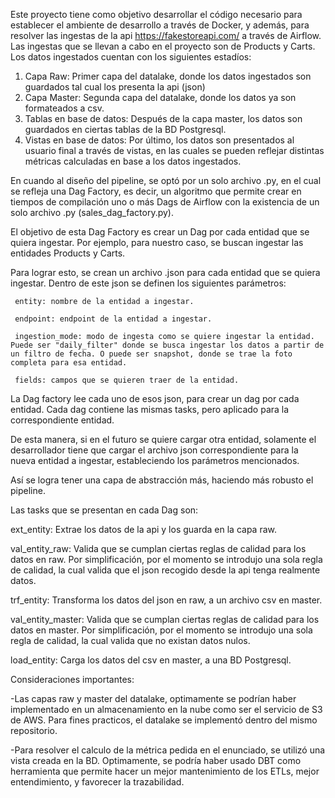 Este proyecto tiene como objetivo desarrollar el código necesario para establecer el ambiente de desarrollo a través de Docker, y además, para resolver las ingestas de la api https://fakestoreapi.com/ a través de Airflow.
Las ingestas que se llevan a cabo en el proyecto son de Products y Carts.
Los datos ingestados cuentan con los siguientes estadíos:
  1) Capa Raw: Primer capa del datalake, donde los datos ingestados son guardados tal cual los presenta la api (json)
  2) Capa Master: Segunda capa del datalake, donde los datos ya son formateados a csv.
  3) Tablas en base de datos: Después de la capa master, los datos son guardados en ciertas tablas de la BD Postgresql.
  4) Vistas en base de datos: Por último, los datos son presentados al usuario final a través de vistas, en las cuales se pueden reflejar distintas métricas calculadas en base a los datos ingestados.

En cuando al diseño del pipeline, se optó por un solo archivo .py, en el cual se refleja una Dag Factory, es decir, un algoritmo que permite crear en tiempos de compilación uno o más Dags de Airflow con la existencia de un solo archivo .py (sales_dag_factory.py).

El objetivo de esta Dag Factory es crear un Dag por cada entidad que se quiera ingestar. Por ejemplo, para nuestro caso, se buscan ingestar las entidades Products y Carts.

Para lograr esto, se crean un archivo .json para cada entidad que se quiera ingestar. Dentro de este json se definen los siguientes parámetros:

     entity: nombre de la entidad a ingestar.
     
     endpoint: endpoint de la entidad a ingestar.
     
     ingestion_mode: modo de ingesta como se quiere ingestar la entidad. Puede ser "daily_filter" donde se busca ingestar los datos a partir de un filtro de fecha. O puede ser snapshot, donde se trae la foto completa para esa entidad.
     
     fields: campos que se quieren traer de la entidad.


La Dag factory lee cada uno de esos json, para crear un dag por cada entidad. Cada dag contiene las mismas tasks, pero aplicado para la correspondiente entidad.

De esta manera, si en el futuro se quiere cargar otra entidad, solamente el desarrollador tiene que cargar el archivo json correspondiente para la nueva entidad a ingestar, estableciendo los parámetros mencionados.

Así se logra tener una capa de abstracción más, haciendo más robusto el pipeline.

Las tasks que se presentan en cada Dag son:

ext_entity: Extrae los datos de la api y los guarda en la capa raw.

val_entity_raw: Valida que se cumplan ciertas reglas de calidad para los datos en raw. Por simplificación, por el momento se introdujo una sola regla de calidad, la cual valida que el json recogido desde la api tenga realmente datos.

trf_entity: Transforma los datos del json en raw, a un archivo csv en master.

val_entity_master: Valida que se cumplan ciertas reglas de calidad para los datos en master. Por simplificación, por el momento se introdujo una sola regla de calidad, la cual valida que no existan datos nulos.

load_entity: Carga los datos del csv en master, a una BD Postgresql.


Consideraciones importantes:

-Las capas raw y master del datalake, optimamente se podrían haber implementado en un almacenamiento en la nube como ser el servicio de S3 de AWS. Para fines practicos, el datalake se implementó dentro del mismo repositorio.

-Para resolver el calculo de la métrica pedida en el enunciado, se utilizó una vista creada en la BD. Optimamente, se podría haber usado DBT como herramienta que permite hacer un mejor mantenimiento de los ETLs, mejor entendimiento, y favorecer la trazabilidad.

